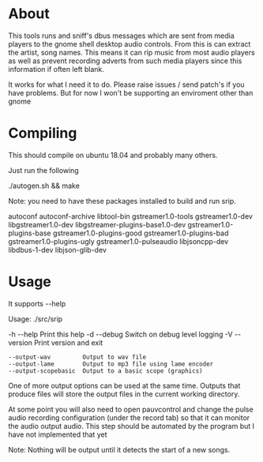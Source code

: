 
# About

This tools runs and sniff's dbus messages which are sent from media players to the gnome shell desktop audio controls. From this is can extract the artist, song names. This means it can rip music from most audio players as well as prevent recording adverts from such media players since this information if often left blank.

It works for what I need it to do. Please raise issues / send patch's if you have problems. But for now I won't be supporting an enviroment other than gnome

# Compiling

This should compile on ubuntu 18.04 and probably many others.

Just run the following

./autogen.sh && make

Note: you need to have these packages installed to build and run srip.

autoconf autoconf-archive libtool-bin
gstreamer1.0-tools gstreamer1.0-dev libgstreamer1.0-dev libgstreamer-plugins-base1.0-dev 
gstreamer1.0-plugins-base gstreamer1.0-plugins-good gstreamer1.0-plugins-bad gstreamer1.0-plugins-ugly
gstreamer1.0-pulseaudio libjsoncpp-dev libdbus-1-dev libjson-glib-dev 

# Usage

It supports --help

Usage: ./src/srip <options>

 -h --help           Print this help
 -d --debug          Switch on debug level logging
 -V --version        Print version and exit

    --output-wav         Output to wav file
    --output-lame        Output to mp3 file using lame encoder
    --output-scopebasic  Output to a basic scope (graphics)

One of more output options can be used at the same time. Outputs that produce files will store the output files in the current working directory.

At some point you will also need to open pauvcontrol and change the pulse audio recording configuration (under the record tab) so that it can monitor the audio output audio. This step should be automated by the program but I have not implemented that yet

Note: Nothing will be output until it detects the start of a new songs.



